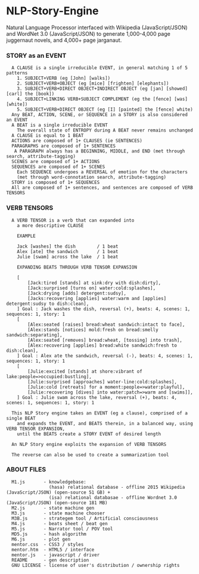 # NLP-Story-Engine
Natural Language Processor interfaced with Wikipedia (JavaScript/JSON) and WordNet 3.0 (JavaScript/JSON) to generate 1,000-4,000 page juggernaut novels, and 4,000+ page jarganaut. 

### STORY as an EVENT
      A CLAUSE is a single irreducible EVENT, in general matching 1 of 5 patterns
        1. SUBJECT+VERB (eg [John] [walks])
        2. SUBJECT+VERB+OBJECT (eg [mice] [frighten] [elephants])
        3. SUBJECT+VERB+DIRECT OBJECT+INDIRECT OBJECT (eg [jan] [showed] [carl] the [book])
        4. SUBJECT+LINKING VERB+SUBJECT COMPLEMENT (eg the [fence] [was] [white])
        5. SUBJECT+VERB+DIRECT OBJECT (eg [I] [painted] the [fence] white)
      Any BEAT, ACTION, SCENE, or SEQUENCE in a STORY is also considered an EVENT
      A BEAT is a single irreducible EVENT 
        The overall state of ENTROPY during A BEAT never remains unchanged 
      A CLAUSE is equal to 1 BEAT
      ACTIONS are composed of 1+ CLAUSES (ie SENTENCES)
      PARAGRAPHS are composed of 1+ SENTENCES
       A PARAGRAPH always has a BEGINNING, MIDDLE, and END (met through search, attribute-tagging)
      SCENES are composed of 1+ ACTIONS
      SEQUENCES are composed of 1+ SCENES
        Each SEQUENCE undergoes a REVERSAL of emotion for the characters
        (met through word-connotation search, attribute-tagging)
      STORY is composed of 1+ SEQUENCES
      All are composed of 1+ sentences, and sentences are composed of VERB TENSORS
    
### VERB TENSORS 
      A VERB TENSOR is a verb that can expanded into
        a more descriptive CLAUSE
        
        EXAMPLE 
        
        Jack [washes] the dish        / 1 beat 
        Alex [ate] the sandwich       / 1 beat 
        Julie [swam] across the lake  / 1 beat 
        
        EXPANDING BEATS THROUGH VERB TENSOR EXPANSION 
        
        [
            [Jack:tired [stands] at sink:dry with dish:dirty], 
            [Jack:surprised [turns on] water:cold:splashes], 
            [Jack:drying [adds] detergent:sudsy], 
            [Jacks:recovering [applies] water:warm and [applies] detergent:sudsy to dish:clean],
        ] Goal : Jack washes the dish, reversal (+), beats: 4, scenes: 1, sequences: 1, story: 1
        [
            [Alex:seated [raises] bread:wheat sandwich:intact to face], 
            [Alex:stands [notices] mold:fresh on bread:smelly sandwich:separating], 
            [Alex:seated [removes] bread:wheat, [tossing] into trash], 
            [Alex:recovering [applies] bread:white sandwich:fresh to dish:clean],
        ] Goal : Alex ate the sandwich, reversal (-), beats: 4, scenes: 1, sequences: 1, story: 1
        [
            [Julie:excited [stands] at shore:vibrant of lake:people=>occupied:bustling], 
            [Julie:surprised [approaches] water-line:cold:splashes], 
            [Julie:cold [retreats] for a moment:people=>water:playful], 
            [Julie:recovering [dives] into water:patch=>warm and [swims]],
        ] Goal : Julie swam across the lake, reversal (+), beats: 4, scenes: 1, sequences: 1, story: 1 
        
      This NLP Story engine takes an EVENT (eg a clause), comprised of a single BEAT
        and expands the EVENT, and BEATS therein, in a balanced way, using VERB TENSOR EXPANSION, 
        until the BEATS create a STORY EVENT of desired length 
        
      An NLP Story engine exploits the expansion of VERB TENSORS
      
      The reverse can also be used to create a summarization tool

### ABOUT FILES 
      M1.js       - knowledgebase:
                    (hasa) relational database - offline 2015 Wikipedia (JavaScript/JSON) (open-source 51 GB) +
                    (isa) relational databasae - offline Wordnet 3.0 (JavaScript/JSON) (open-source 181 MB)
      M2.js       - state machine gen 
      M3.js       - state machine chooser 
      M3B.js      - strategem tool / Artificial consciousness  
      M4.js       - beats sheet / beat gen
      M5.js       - Narrator tool / POV tool
      MD5.js      - hash algorithm
      M6.js       - plot gen
      mentor.css  - CSS3 / styles
      mentor.htm  - HTML5 / interface
      mentor.js   - javascript / driver
      README      - gen description
      GNU LICENSE - license of user's distribution / ownership rights
